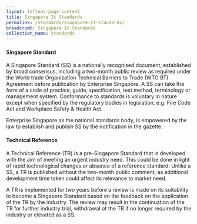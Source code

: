```yaml
---
layout: leftnav-page-content
title: Singapore It Standards
permalink: /standards/singapore-it-standards/
breadcrumb: Singapore It Standards
collection_name: standards
---
```


#### Singapore Standard
A Singapore Standard (SS) is a nationally recognised document, established by broad consensus, including a two-month public review as required under the World trade Organization Technical Barriers to Trade (WTO BT) Agreement before publication by Enterprise Singapore. A SS can take the form of a code of practice, guide, specification, test method, terminology or management system. Conformance to standards is voluntary in nature except when specified by the regulatory bodies in legislation, e.g. Fire Code Act and Workplace Safety & Health Act.

Enterprise Singapore as the national standards body, is empowered by the law to establish and publish SS by the notification in the gazette.

#### Technical Reference
A Technical Reference (TR) is a pre-Singapore Standard that is developed with the aim of meeting an urgent industry need. This could be done in light of rapid technological changes or absence of a reference standard. Unlike a SS, a TR is published without the two-month public comment, as additional development time taken could affect its relevance to market need.

A TR is implemented for two years before a review is made on its suitability to become a Singapore Standard based on the feedback on the application of the TR by the industry. The review may result in the continuation of the TR for further industry trial, withdrawal of the TR if no longer required by the industry or elevated as a SS.

